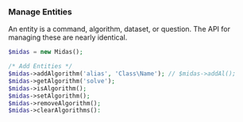 ### Manage Entities
An entity is a command, algorithm, dataset, or question. The API for managing these are nearly identical.

```php
$midas = new Midas();

/* Add Entities */
$midas->addAlgorithm('alias', 'Class\Name'); // $midas->addAl();
$midas->getAlgorithm('solve');
$midas->isAlgorithm(); 
$midas->setAlgorithm(); 
$midas->removeAlgorithm();
$midas->clearAlgorithms():
```